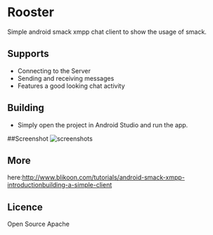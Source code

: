 # Rooster
Simple android smack xmpp chat client to show the usage of smack.

## Supports

* Connecting to the Server
* Sending and receiving messages
* Features a good looking chat activity

## Building

* Simply open the project in Android Studio and run the app.

##Screenshot
![screenshots](http://www.blikoon.com/wp-content/uploads/2016/04/rooster_full_chat_processed.png)

## More
here:http://www.blikoon.com/tutorials/android-smack-xmpp-introductionbuilding-a-simple-client

## Licence
Open Source Apache


